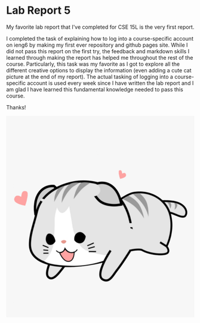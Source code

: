 # Lab Report 5

My favorite lab report that I've completed for CSE 15L is the very first report. 

I completed the task of explaining how to log into a course-specific account on ieng6 by making my first ever repository and github pages site.
While I did not pass this report on the first try, the feedback and markdown skills I learned through making the report has helped me throughout the rest of the course.
Particularly, this task was my favorite as I got to explore all the different creative options to display the information (even adding a cute cat picture at the end of my report).
The actual tasking of logging into a course-specific account is used every week since I have written the lab report and I am glad I have learned this fundamental knowledge needed to pass this course.

Thanks!

![Image](catpng.png)	
